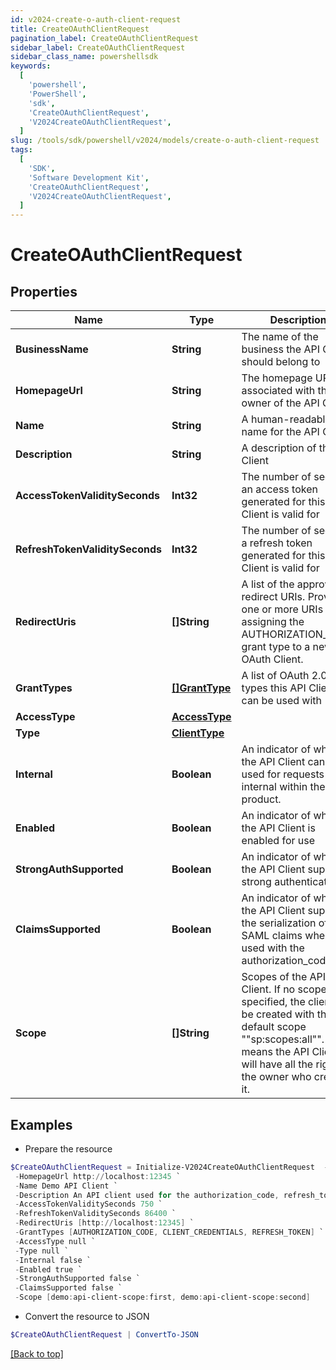 ```yaml
---
id: v2024-create-o-auth-client-request
title: CreateOAuthClientRequest
pagination_label: CreateOAuthClientRequest
sidebar_label: CreateOAuthClientRequest
sidebar_class_name: powershellsdk
keywords:
  [
    'powershell',
    'PowerShell',
    'sdk',
    'CreateOAuthClientRequest',
    'V2024CreateOAuthClientRequest',
  ]
slug: /tools/sdk/powershell/v2024/models/create-o-auth-client-request
tags:
  [
    'SDK',
    'Software Development Kit',
    'CreateOAuthClientRequest',
    'V2024CreateOAuthClientRequest',
  ]
---
```


# CreateOAuthClientRequest

## Properties

| Name | Type | Description | Notes |
| --- | --- | --- | --- |
| **BusinessName** | **String** | The name of the business the API Client should belong to | [optional] |
| **HomepageUrl** | **String** | The homepage URL associated with the owner of the API Client | [optional] |
| **Name** | **String** | A human-readable name for the API Client | [required] |
| **Description** | **String** | A description of the API Client | [required] |
| **AccessTokenValiditySeconds** | **Int32** | The number of seconds an access token generated for this API Client is valid for | [required] |
| **RefreshTokenValiditySeconds** | **Int32** | The number of seconds a refresh token generated for this API Client is valid for | [optional] |
| **RedirectUris** | **[]String** | A list of the approved redirect URIs. Provide one or more URIs when assigning the AUTHORIZATION_CODE grant type to a new OAuth Client. | [optional] |
| **GrantTypes** | [**[]GrantType**](grant-type) | A list of OAuth 2.0 grant types this API Client can be used with | [required] |
| **AccessType** | [**AccessType**](access-type) |  | [required] |
| **Type** | [**ClientType**](client-type) |  | [optional] |
| **Internal** | **Boolean** | An indicator of whether the API Client can be used for requests internal within the product. | [optional] |
| **Enabled** | **Boolean** | An indicator of whether the API Client is enabled for use | [required] |
| **StrongAuthSupported** | **Boolean** | An indicator of whether the API Client supports strong authentication | [optional] |
| **ClaimsSupported** | **Boolean** | An indicator of whether the API Client supports the serialization of SAML claims when used with the authorization_code flow | [optional] |
| **Scope** | **[]String** | Scopes of the API Client. If no scope is specified, the client will be created with the default scope ""sp:scopes:all"". This means the API Client will have all the rights of the owner who created it. | [optional] |

## Examples

- Prepare the resource

```powershell
$CreateOAuthClientRequest = Initialize-V2024CreateOAuthClientRequest  -BusinessName Acme-Solar `
 -HomepageUrl http://localhost:12345 `
 -Name Demo API Client `
 -Description An API client used for the authorization_code, refresh_token, and client_credentials flows `
 -AccessTokenValiditySeconds 750 `
 -RefreshTokenValiditySeconds 86400 `
 -RedirectUris [http://localhost:12345] `
 -GrantTypes [AUTHORIZATION_CODE, CLIENT_CREDENTIALS, REFRESH_TOKEN] `
 -AccessType null `
 -Type null `
 -Internal false `
 -Enabled true `
 -StrongAuthSupported false `
 -ClaimsSupported false `
 -Scope [demo:api-client-scope:first, demo:api-client-scope:second]
```

- Convert the resource to JSON

```powershell
$CreateOAuthClientRequest | ConvertTo-JSON
```

[[Back to top]](#)
